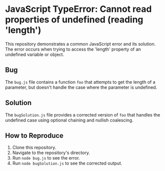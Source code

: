 # JavaScript TypeError: Cannot read properties of undefined (reading 'length')

This repository demonstrates a common JavaScript error and its solution. The error occurs when trying to access the 'length' property of an undefined variable or object.

## Bug

The `bug.js` file contains a function `foo` that attempts to get the length of a parameter, but doesn't handle the case where the parameter is undefined.

## Solution

The `bugSolution.js` file provides a corrected version of `foo` that handles the undefined case using optional chaining and nullish coalescing.

## How to Reproduce

1. Clone this repository.
2. Navigate to the repository's directory.
3. Run `node bug.js` to see the error.
4. Run `node bugSolution.js` to see the corrected output.